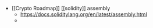 - [[Crypto Roadmap]] [[solidity]] assembly
	- https://docs.soliditylang.org/en/latest/assembly.html
	-